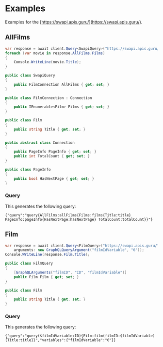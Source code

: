 # Examples
Examples for the [https://swapi.apis.guru/](https://swapi.apis.guru/).

## AllFilms
```csharp
var response = await client.Query<SwapiQuery>("https://swapi.apis.guru/");
foreach (var movie in response.AllFilms.Films)
{
	Console.WriteLine(movie.Title);
}

public class SwapiQuery
{
	public FilmConnection AllFilms { get; set; }
}

public class FilmConnection : Connection
{
	public IEnumerable<Film> Films { get; set; }
}

public class Film
{
	public string Title { get; set; }
}

public abstract class Connection
{
	public PageInfo PageInfo { get; set; }
	public int TotalCount { get; set; }
}

public class PageInfo
{
	public bool HasNextPage { get; set; }
}
```

### Query
This generates the following query:
```
{"query":"query{AllFilms:allFilms{Films:films{Title:title} PageInfo:pageInfo{HasNextPage:hasNextPage} TotalCount:totalCount}}"}
```

## Film
```csharp
var response = await client.Query<FilmQuery>("https://swapi.apis.guru/",
	arguments: new GraphQLQueryArgument("filmIdVariable", "6"));
Console.WriteLine(response.Film.Title);

public class FilmQuery
{
	[GraphQLArguments("filmID", "ID", "filmIdVariable")]
	public Film Film { get; set; }
}

public class Film
{
	public string Title { get; set; }
}
```

### Query
This generates the following query:
```
{"query":"query($filmIdVariable:ID){Film:film(filmID:$filmIdVariable){Title:title}}","variables":{"filmIdVariable":"6"}}
```